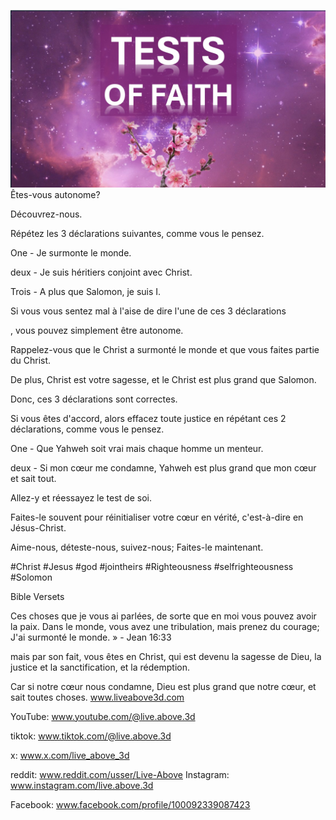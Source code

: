 ![Video cover image](../cover.jpeg)
Êtes-vous autonome?

Découvrez-nous.

Répétez les 3 déclarations suivantes, comme vous le pensez.

One - Je surmonte le monde.

deux - Je suis héritiers conjoint avec Christ.

Trois - A plus que Salomon, je suis I.

Si vous vous sentez mal à l'aise de dire l'une de ces 3 déclarations

, vous pouvez simplement être autonome.

Rappelez-vous que le Christ a surmonté le monde et que vous faites partie du Christ.

De plus, Christ est votre sagesse, et le Christ est plus grand que Salomon.

Donc, ces 3 déclarations sont correctes.

Si vous êtes d'accord, alors effacez toute justice en répétant ces 2 déclarations, comme vous le pensez.

One - Que Yahweh soit vrai mais chaque homme un menteur.

deux - Si mon cœur me condamne, Yahweh est plus grand que mon cœur et sait tout.

Allez-y et réessayez le test de soi.

Faites-le souvent pour réinitialiser votre cœur en vérité, c'est-à-dire en Jésus-Christ.

Aime-nous, déteste-nous, suivez-nous; Faites-le maintenant.


#Christ #Jesus #god #jointheirs #Righteousness #selfrighteousness #Solomon


Bible Versets

Ces choses que je vous ai parlées, de sorte que en moi vous pouvez avoir la paix. Dans le monde, vous avez une tribulation, mais prenez du courage; J'ai surmonté le monde. » - Jean 16:33

mais par son fait, vous êtes en Christ, qui est devenu la sagesse de Dieu, la justice et la sanctification, et la rédemption.

Car si notre cœur nous condamne, Dieu est plus grand que notre cœur, et sait toutes choses. www.liveabove3d.com

YouTube: www.youtube.com/@live.above.3d


tiktok: www.tiktok.com/@live.above.3d

x: www.x.com/live_above_3d

reddit: www.reddit.com/usser/Live-Above Instagram: www.instagram.com/live.above.3d


Facebook: www.facebook.com/profile/100092339087423






